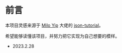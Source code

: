 # 前言

本项目灵感来源于 [Milo Yip](https://github.com/miloyip) 大佬的 [json-tutorial](https://github.com/miloyip)。

希望能够读懂该项目，并努力把它实现为自己想要的模样。

- 2023.2.28
